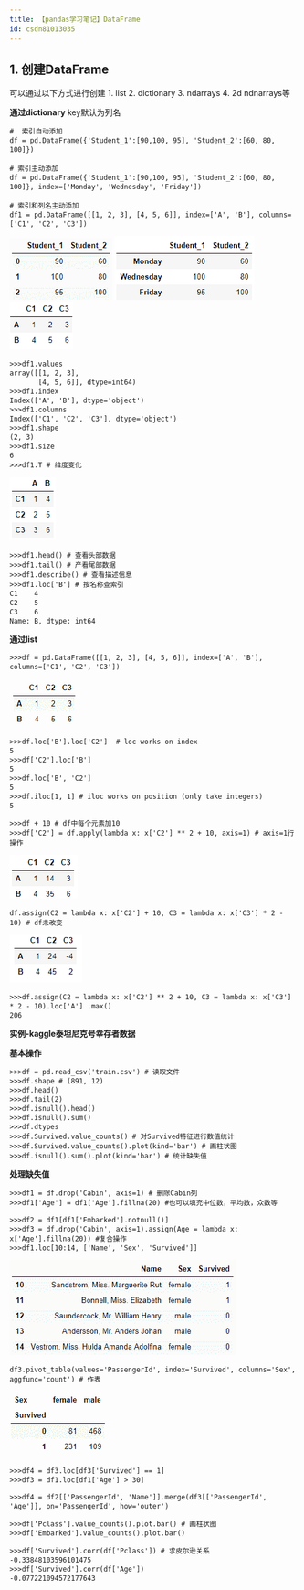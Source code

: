 ```yaml
---
title: 【pandas学习笔记】DataFrame
id: csdn81013035
---
```


## 1\. 创建DataFrame

可以通过以下方式进行创建
1\. list
2\. dictionary
3\. ndarrays
4\. 2d ndnarrays等

**通过dictionary**
key默认为列名

```
#  索引自动添加
df = pd.DataFrame({'Student_1':[90,100, 95], 'Student_2':[60, 80, 100]})

# 索引主动添加
df = pd.DataFrame({'Student_1':[90,100, 95], 'Student_2':[60, 80, 100]}, index=['Monday', 'Wednesday', 'Friday'])

# 索引和列名主动添加
df1 = pd.DataFrame([[1, 2, 3], [4, 5, 6]], index=['A', 'B'], columns=['C1', 'C2', 'C3'])
```

![df1](../img/9c2e3af81f5fc1d08e4fb6dfebb8d6e6.png)
![df2](../img/c6138d72678cd26a6ed7f93a7fef248f.png)
![](../img/31a061e6f23702519fad77e62c2bbb6d.png)

```
>>>df1.values
array([[1, 2, 3],
       [4, 5, 6]], dtype=int64)
>>>df1.index
Index(['A', 'B'], dtype='object')
>>>df1.columns
Index(['C1', 'C2', 'C3'], dtype='object')
>>>df1.shape
(2, 3)
>>>df1.size
6
>>>df1.T # 维度变化
```

![](../img/0574dc2074a825498bc19ebc9f217c3e.png)

```
>>>df1.head() # 查看头部数据
>>>df1.tail() # 产看尾部数据
>>>df1.describe() # 查看描述信息
>>>df1.loc['B'] # 按名称查索引
C1    4
C2    5
C3    6
Name: B, dtype: int64
```

**通过list**

```
>>>df = pd.DataFrame([[1, 2, 3], [4, 5, 6]], index=['A', 'B'], columns=['C1', 'C2', 'C3'])
```

![](../img/80e00ee0a5e11c78aafeceb876c16687.png)

```
>>>df.loc['B'].loc['C2']  # loc works on index
5
>>>df['C2'].loc['B'] 
5
>>>df.loc['B', 'C2']
5
>>>df.iloc[1, 1] # iloc works on position (only take integers)
5
```

```
>>>df + 10 # df中每个元素加10
>>>df['C2'] = df.apply(lambda x: x['C2'] ** 2 + 10, axis=1) # axis=1行操作
```

![](../img/af51bca1735038347f72ab0e7349dd30.png)

```
df.assign(C2 = lambda x: x['C2'] + 10, C3 = lambda x: x['C3'] * 2 - 10) # df未改变
```

![](../img/d561790ce081dd490736cf72a6ebef4d.png)

```
>>>df.assign(C2 = lambda x: x['C2'] ** 2 + 10, C3 = lambda x: x['C3'] * 2 - 10).loc['A'] .max()
206
```

**实例-kaggle泰坦尼克号幸存者数据**

**基本操作**

```
>>>df = pd.read_csv('train.csv') # 读取文件
>>>df.shape # (891, 12)
>>>df.head()
>>>df.tail(2)
>>>df.isnull().head()
>>>df.isnull().sum()
>>>df.dtypes 
>>>df.Survived.value_counts() # 对Survived特征进行数值统计
>>>df.Survived.value_counts().plot(kind='bar') # 画柱状图
>>>df.isnull().sum().plot(kind='bar') # 统计缺失值
```

**处理缺失值**

```
>>>df1 = df.drop('Cabin', axis=1) # 删除Cabin列
>>>df1['Age'] = df1['Age'].fillna(20) #也可以填充中位数，平均数，众数等
```

```
>>>df2 = df1[df1['Embarked'].notnull()]
>>>df3 = df.drop('Cabin', axis=1).assign(Age = lambda x: x['Age'].fillna(20)) #复合操作
>>>df1.loc[10:14, ['Name', 'Sex', 'Survived']]
```

![](../img/69bb5261d4ec80bd455441039110368f.png)

```
df3.pivot_table(values='PassengerId', index='Survived', columns='Sex', aggfunc='count') # 作表
```

![](../img/ac1287af6dc0d8f87d9c3c9070f6b193.png)

```
>>>df4 = df3.loc[df3['Survived'] == 1]
>>>df3 = df1.loc[df1['Age'] > 30]
```

```
>>>df4 = df2[['PassengerId', 'Name']].merge(df3[['PassengerId', 'Age']], on='PassengerId', how='outer')
```

```
>>>df['Pclass'].value_counts().plot.bar() # 画柱状图
>>>df['Embarked'].value_counts().plot.bar()
```

```
>>>df['Survived'].corr(df['Pclass']) # 求皮尔逊关系
-0.33848103596101475
>>>df['Survived'].corr(df['Age'])
-0.077221094572177643
```